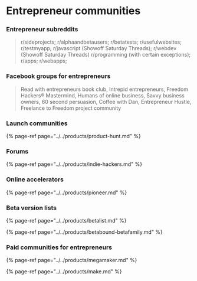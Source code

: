# Entrepreneur communities



### Entrepreneur subreddits

> r/sideprojects; r/alphaandbetausers; r/betatests; r/usefulwebsites; r/testmyapp; r/javascript \(Showoff Saturday Threads\); r/webdev \(Showoff Saturday Threads\) r/programming \(with certain exceptions\); r/apps; r/webapps;



### Facebook groups for entrepreneurs

> Read with entrepreneurs book club, Intrepid entrepreneurs,  Freedom Hackers®️ Mastermind, Humans of online business, Savvy business owners, 60 second persuasion, Coffee with Dan, Entrepreneur Hustle, Freelance to Freedom project community

 

### Launch communities

{% page-ref page="../../products/product-hunt.md" %}



### Forums

{% page-ref page="../../products/indie-hackers.md" %}



### Online accelerators

{% page-ref page="../../products/pioneer.md" %}



### Beta version lists

{% page-ref page="../../products/betalist.md" %}

{% page-ref page="../../products/betabound-betafamily.md" %}



### Paid communities for entrepreneurs

{% page-ref page="../../products/megamaker.md" %}

{% page-ref page="../../products/make.md" %}



